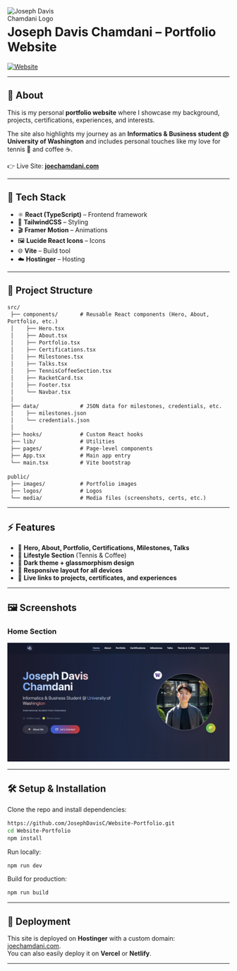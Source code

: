 <a href="https://joechamdani.com" target="_blank">
  <img src="https://joechamdani.com/Logo_Joseph.PNG" alt="Joseph Davis Chamdani Logo" width="120" align="left"/>
</a>

# Joseph Davis Chamdani – Portfolio Website

[![Website](https://img.shields.io/badge/Website-joechamdani.com-6f42c1?style=for-the-badge&logo=vercel&logoColor=white)](https://joechamdani.com)


---

## 📌 About

This is my personal **portfolio website** where I showcase my background, projects, certifications, experiences, and interests.  

The site also highlights my journey as an **Informatics & Business student @ University of Washington** and includes personal touches like my love for tennis 🎾 and coffee ☕.

👉 Live Site: **[joechamdani.com](https://joechamdani.com)**  

---

## 🚀 Tech Stack

- ⚛️ **React (TypeScript)** – Frontend framework  
- 🎨 **TailwindCSS** – Styling  
- 🎬 **Framer Motion** – Animations  
- 🖼️ **Lucide React Icons** – Icons  
- 🌐 **Vite** – Build tool  
- ☁️ **Hostinger** – Hosting  

---

## 📂 Project Structure

```
src/
 ├── components/       # Reusable React components (Hero, About, Portfolio, etc.)
 │    ├── Hero.tsx
 │    ├── About.tsx
 │    ├── Portfolio.tsx
 │    ├── Certifications.tsx
 │    ├── Milestones.tsx
 │    ├── Talks.tsx
 │    ├── TennisCoffeeSection.tsx
 │    ├── RacketCard.tsx
 │    ├── Footer.tsx
 │    └── Navbar.tsx
 │
 ├── data/             # JSON data for milestones, credentials, etc.
 │    ├── milestones.json
 │    └── credentials.json
 │
 ├── hooks/            # Custom React hooks
 ├── lib/              # Utilities
 ├── pages/            # Page-level components
 ├── App.tsx           # Main app entry
 └── main.tsx          # Vite bootstrap

public/
 ├── images/           # Portfolio images
 ├── logos/            # Logos
 └── media/            # Media files (screenshots, certs, etc.)
```

---

## ⚡ Features

- 📖 **Hero, About, Portfolio, Certifications, Milestones, Talks**  
- 🎾 **Lifestyle Section** (Tennis & Coffee)  
- 🎨 **Dark theme + glassmorphism design**  
- 📱 **Responsive layout for all devices**  
- 🔗 **Live links to projects, certificates, and experiences**  

---

## 🖼️ Screenshots

### Home Section
![Home](public/media/preview-website.png)

---

## 🛠️ Setup & Installation

Clone the repo and install dependencies:

```bash
https://github.com/JosephDavisC/Website-Portfolio.git
cd Website-Portfolio
npm install
```

Run locally:

```bash
npm run dev
```

Build for production:

```bash
npm run build
```

---

## 📌 Deployment

This site is deployed on **Hostinger** with a custom domain: [joechamdani.com](https://joechamdani.com).  
You can also easily deploy it on **Vercel** or **Netlify**.

---
